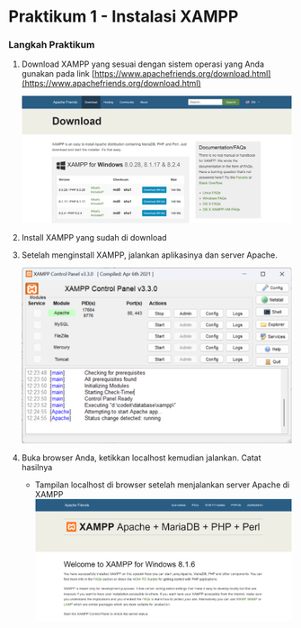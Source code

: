 # Praktikum 1 - Instalasi XAMPP

### Langkah Praktikum

1.  Download XAMPP yang sesuai dengan sistem operasi yang Anda gunakan pada link [https://www.apachefriends.org/download.html](https://www.apachefriends.org/download.html)

    ![XAMPP Official Website](/html/praktikum1/img/download.png)

2.  Install XAMPP yang sudah di download
3.  Setelah menginstall XAMPP, jalankan aplikasinya dan server Apache.

    ![Run XAMPP](/html/praktikum1/img/xampp.png)

4.  Buka browser Anda, ketikkan localhost kemudian jalankan. Catat hasilnya
    - Tampilan localhost di browser setelah menjalankan server Apache di XAMPP
      ![Localhost](/html/praktikum1/img/phpmyadmin.png)
